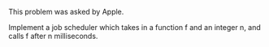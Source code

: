 This problem was asked by Apple.

Implement a job scheduler which takes in a function f and an integer n, and calls f after n milliseconds.
